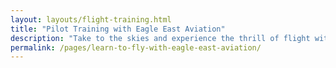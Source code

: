 ```yaml
---
layout: layouts/flight-training.html
title: "Pilot Training with Eagle East Aviation"
description: "Take to the skies and experience the thrill of flight with Eagle East Aviation. Whether you're looking to earn your pilot's license under Part 61, refine your skills, or enjoy a scenic flight, we offer top-quality instruction and aircraft rental to help you achieve your goals."
permalink: /pages/learn-to-fly-with-eagle-east-aviation/
---
```


<!-- Content is handled by the layout template -->
